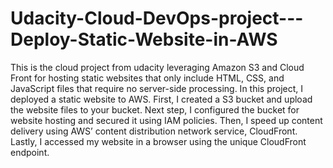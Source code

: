 # Udacity-Cloud-DevOps-project---Deploy-Static-Website-in-AWS
This is the cloud project from udacity leveraging Amazon S3 and Cloud Front for hosting static websites that only include HTML, CSS, and JavaScript files that require no server-side processing. In this project, I deployed a static website to AWS. First, I created a S3 bucket and upload the website files to your bucket. Next step, I configured the bucket for website hosting and secured it using IAM policies. Then, I speed up content delivery using AWS’ content distribution network service, CloudFront. Lastly, I accessed my website in a browser using the unique CloudFront endpoint.
